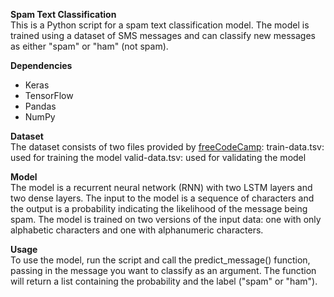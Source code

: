 **Spam Text Classification**<br>
This is a Python script for a spam text classification model. The model is trained using a dataset of SMS messages and can classify new messages as either "spam" or "ham" (not spam).

**Dependencies**<br>
- Keras
- TensorFlow
- Pandas
- NumPy

**Dataset**<br>
The dataset consists of two files provided by [freeCodeCamp](https://www.freecodecamp.org/learn/machine-learning-with-python/machine-learning-with-python-projects/neural-network-sms-text-classifier):
train-data.tsv: used for training the model
valid-data.tsv: used for validating the model

**Model**<br>
The model is a recurrent neural network (RNN) with two LSTM layers and two dense layers. The input to the model is a sequence of characters and the output is a probability indicating the likelihood of the message being spam. The model is trained on two versions of the input data: one with only alphabetic characters and one with alphanumeric characters.

**Usage**<br>
To use the model, run the script and call the predict_message() function, passing in the message you want to classify as an argument. The function will return a list containing the probability and the label ("spam" or "ham").
